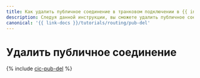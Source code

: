 ```yaml
---
title: Как удалить публичное соединение в транковом подключении в {{ interconnect-full-name }}
description: Следуя данной инструкции, вы сможете удалить публичное соединение в транковом подключении.
canonical: '{{ link-docs }}/tutorials/routing/pub-del'
---
```


# Удалить публичное соединение

{% include [cic-pub-del](../../_tutorials/routing/pub-del.md) %}


